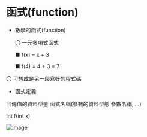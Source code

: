 # 函式(function)
- 數學的函式(function)

  〇 一元多項式函式 

    ■ f(x) = x + 3
    
    ■ f(4) = 4 + 3 = 7

〇 可想成是另一段寫好的程式碼

- 函式定義

回傳值的資料型態 函式名稱(參數的資料型態 參數名稱, ...)

int f(int x)

![image](https://user-images.githubusercontent.com/122972916/217112377-8c9cfac2-a578-4606-830e-51082b67c652.png)
